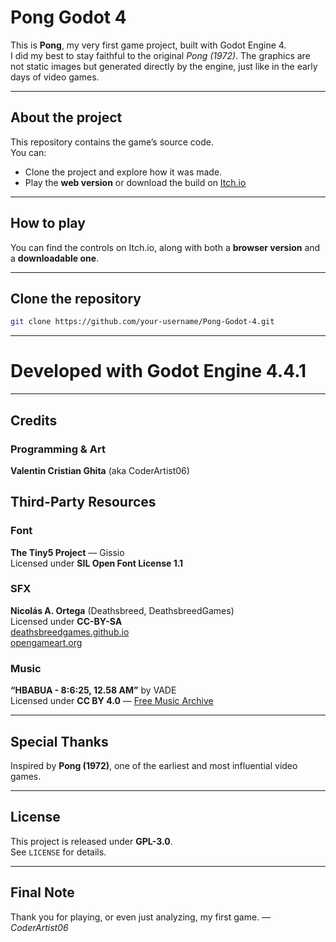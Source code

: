 # Pong Godot 4

This is **Pong**, my very first game project, built with Godot Engine 4.  
I did my best to stay faithful to the original *Pong (1972)*. The graphics are not static images but generated directly by the engine, just like in the early days of video games.

---

## About the project
This repository contains the game’s source code.  
You can:
- Clone the project and explore how it was made.
- Play the **web version** or download the build on [Itch.io](https://coderartist06.itch.io/pong)

---

## How to play
You can find the controls on Itch.io, along with both a **browser version** and a **downloadable one**.

---

## Clone the repository
```bash
git clone https://github.com/your-username/Pong-Godot-4.git
```

---
# Developed with Godot Engine 4.4.1

---

## Credits

### Programming & Art
**Valentin Cristian Ghita** (aka CoderArtist06)

## Third-Party Resources

### Font
**The Tiny5 Project** — Gissio  
Licensed under **SIL Open Font License 1.1**

### SFX
**Nicolás A. Ortega** (Deathsbreed, DeathsbreedGames)  
Licensed under **CC-BY-SA**  
[deathsbreedgames.github.io](https://deathsbreedgames.github.io)  
[opengameart.org](https://opengameart.org)

### Music
**“HBABUA - 8:6:25, 12.58 AM”** by VADE  
Licensed under **CC BY 4.0** — [Free Music Archive](https://freemusicarchive.org)

---

## Special Thanks
Inspired by **Pong (1972)**, one of the earliest and most influential video games.

---

## License

This project is released under **GPL-3.0**.  
See `LICENSE` for details.

---

## Final Note

Thank you for playing, or even just analyzing, my first game.
— *CoderArtist06*
